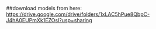 ##download models from here: https://drive.google.com/drive/folders/1xLAC5hPue8QbpC-J4hA0EUPmXk1EZOsI?usp=sharing

